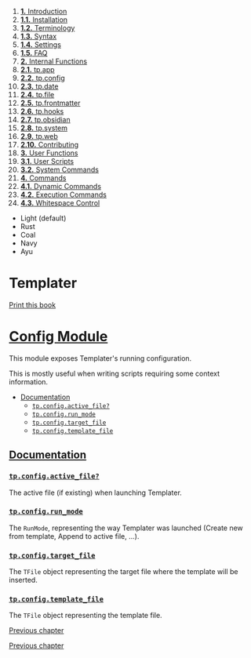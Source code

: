 1. [**1.** Introduction](introduction)
1. [**1.1.** Installation](installation)
2. [**1.2.** Terminology](terminology)
3. [**1.3.** Syntax](syntax)
4. [**1.4.** Settings](settings)
5. [**1.5.** FAQ](faq)
3. [**2.** Internal Functions](Atlas/Knowledge/tools/obsidian/Templater/Templater%20doc/internal-functions/overview)
01. [**2.1.** tp.app](app-module)
02. [**2.2.** tp.config](config-module)
03. [**2.3.** tp.date](date-module)
04. [**2.4.** tp.file](file-module)
05. [**2.5.** tp.frontmatter](frontmatter-module)
06. [**2.6.** tp.hooks](hooks-module)
07. [**2.7.** tp.obsidian](obsidian-module)
08. [**2.8.** tp.system](system-module)
09. [**2.9.** tp.web](web-module)
10. [**2.10.** Contributing](contribute)
5. [**3.** User Functions](Atlas/Knowledge/tools/obsidian/Templater/Templater%20doc/user-functions/overview)
1. [**3.1.** User Scripts](script-user-functions)
2. [**3.2.** System Commands](system-user-functions)
7. [**4.** Commands](Atlas/Knowledge/tools/obsidian/Templater/Templater%20doc/commands/overview)
1. [**4.1.** Dynamic Commands](dynamic-command)
2. [**4.2.** Execution Commands](execution-command)
3. [**4.3.** Whitespace Control](whitespace-control)

- Light (default)
- Rust
- Coal
- Navy
- Ayu

# Templater

[Print this book](print)

# [Config Module](config-module)

This module exposes Templater's running configuration.

This is mostly useful when writing scripts requiring some context information.

- [Documentation](config-module)
  - [`tp.config.active_file?`](config-module)
  - [`tp.config.run_mode`](config-module)
  - [`tp.config.target_file`](config-module)
  - [`tp.config.template_file`](config-module)

## [Documentation](config-module)

### [`tp.config.active_file?`](config-module)

The active file (if existing) when launching Templater.

### [`tp.config.run_mode`](config-module)

The `RunMode`, representing the way Templater was launched (Create new from template, Append to active file, ...).

### [`tp.config.target_file`](config-module)

The `TFile` object representing the target file where the template will be inserted.

### [`tp.config.template_file`](config-module)

The `TFile` object representing the template file.

[Previous chapter](app-module)

[Previous chapter](app-module)

